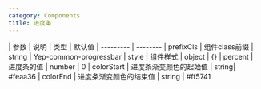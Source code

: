 ```yaml
---
category: Components
title: 进度条
---
```



<DEMO>


| 参数 | 说明 | 类型 | 默认值
| --------- | --------
| prefixCls | 组件class前缀 | string | Yep-common-progressbar
| style | 组件样式 | object | {}
| percent | 进度条的值 | number | 0 
| colorStart | 进度条渐变颜色的起始值 | string| #feaa36
| colorEnd | 进度条渐变颜色的结束值 | string | #ff5741

